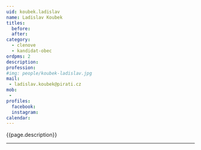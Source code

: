 ```yaml
---
uid: koubek.ladislav
name: Ladislav Koubek
titles:
  before: 
  after:
category:
  - clenove
  - kandidat-obec 
ordpms: 2
description: 
profession: 
#img: people/koubek-ladislav.jpg
mail:
 - ladislav.koubek@pirati.cz
mob:
 - 
profiles:
  facebook: 
  instagram: 
calendar: 
---
```


{{page.description}}



---

